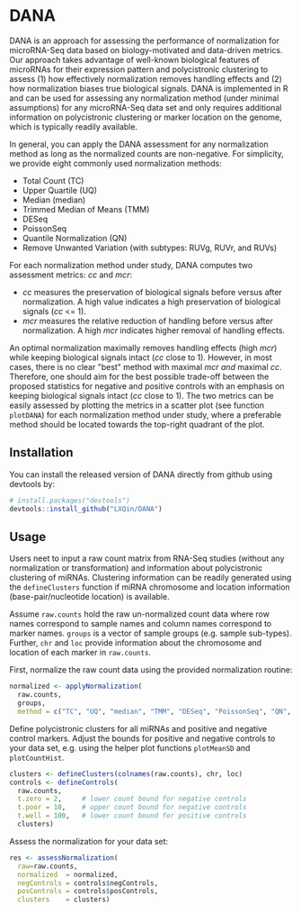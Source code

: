 
# DANA

<!-- badges: start -->
<!-- badges: end -->

DANA is an approach for assessing the performance of normalization for microRNA-Seq data based on biology-motivated and data-driven metrics.
Our approach takes advantage of well-known biological features of microRNAs for their expression pattern and polycistronic clustering to assess (1) how effectively normalization removes handling effects and (2) how normalization biases true biological signals.
DANA is implemented in R and can be used for assessing any normalization method (under minimal assumptions) for any microRNA-Seq data set and only requires additional information on polycistronic clustering or marker location on the genome, which is typically readily available.

In general, you can apply the DANA assessment for any normalization method as long as the normalized counts are non-negative.
For simplicity, we provide eight commonly used normalization methods:

 - Total Count (TC)
 - Upper Quartile (UQ)
 - Median (median)
 - Trimmed Median of Means (TMM)
 - DESeq
 - PoissonSeq
 - Quantile Normalization (QN)
 - Remove Unwanted Variation (with subtypes: RUVg, RUVr, and RUVs)
 
For each normalization method under study, DANA computes two assessment metrics: $cc$ and $mcr$:
 
 - $cc$ measures the preservation of biological signals before versus after normalization. A high value indicates a high preservation of biological signals ($cc$ <= 1).
 - $mcr$ measures the relative reduction of handling before versus after normalization. A high $mcr$ indicates higher removal of handling effects.

An optimal normalization maximally removes handling effects (high $mcr$) while keeping biological signals intact ($cc$ close to 1).
However, in most cases, there is no clear "best" method with maximal $mcr$ _and_ maximal $cc$.
Therefore, one should aim for the best possible trade-off between the proposed statistics for negative and positive controls with an emphasis on keeping biological signals intact ($cc$ close to 1).
The two metrics can be easily assessed by plotting the metrics in a scatter plot (see function `plotDANA`) for each normalization method under study, where a preferable method should be located towards the top-right quadrant of the plot.



## Installation

You can install the released version of DANA directly from github using devtools by:

```R
# install.packages("devtools")
devtools::install_github("LXQin/DANA")
```

## Usage

Users neet to input a raw count matrix from RNA-Seq studies (without any normalization or transformation) and information about polycistronic clustering of miRNAs.
Clustering information can be readily generated using the `defineClusters` function if miRNA chromosome and location information (base-pair/nucleotide location) is available.

Assume `raw.counts` hold the raw un-normalized count data where row names correspond to sample names and column names correspond to marker names.
`groups` is a vector of sample groups (e.g. sample sub-types).
Further, `chr` and `loc` provide information about the chromosome and location of each marker in `raw.counts`. 

First, normalize the raw count data using the provided normalization routine:

```R
normalized <- applyNormalization(
  raw.counts,
  groups,
  method = c("TC", "UQ", "median", "TMM", "DESeq", "PoissonSeq", "QN", "RUV"))
```

Define polycistronic clusters for all miRNAs and positive and negative control markers. 
Adjust the bounds for positive and negative controls to your data set, e.g. using the helper plot functions `plotMeanSD` and `plotCountHist`.

```R
clusters <- defineClusters(colnames(raw.counts), chr, loc)
controls <- defineControls(
  raw.counts, 
  t.zero = 2,     # lower count bound for negative controls
  t.poor = 10,    # upper count bound for negative controls
  t.well = 100,   # lower count bound for positive controls
  clusters)
```

Assess the normalization for your data set:

```R
res <- assessNormalization(
  raw=raw.counts,
  normalized  = normalized,
  negControls = controls$negControls,
  posControls = controls$posControls,
  clusters    = clusters)
```







